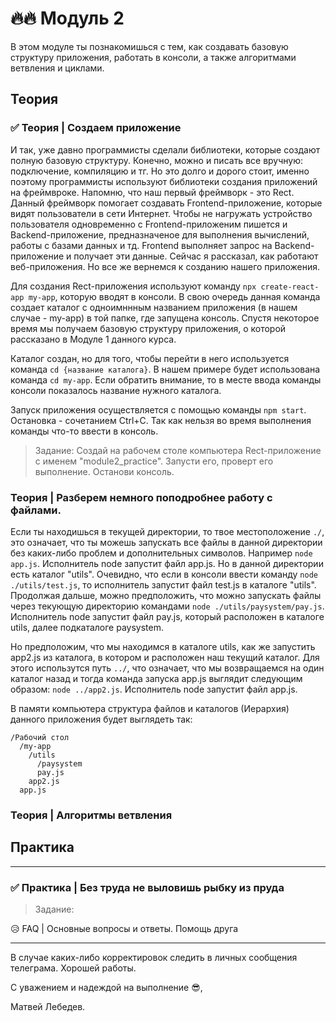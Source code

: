 # :fire::fire: Модуль 2

В этом модуле ты познакомишься c тем, как создавать базовую структуру приложения, работать в консоли, а также алгоритмами ветвления и циклами.

## Теория

### :white_check_mark: Теория | Создаем приложение

И так, уже давно программисты сделали библиотеки, которые создают полную базовую структуру. Конечно, можно и писать все вручную: подключение, компиляцию и тг. Но это долго и дорого стоит, именно поэтому программисты используют библиотеки создания приложений на фреймвроке. Напомню, что наш первый фреймворк - это Rect. Данный фреймворк помогает создавать Frontend-приложение, которые видят пользователи в сети Интернет. Чтобы не нагружать устройство пользователя одновременно с Frontend-приложеним пишется и Backend-приложение, предназначеное для выполнения вычислений, работы с базами данных и тд. Frontend выполняет запрос на Backend-приложение и получает эти данные. Сейчас я рассказал, как работают веб-приложения. Но все же вернемся к созданию нашего приложения.

Для создания Rect-приложения используют команду `npx create-react-app my-app`, которую вводят в консоли. В свою очередь данная команда создает каталог с одноимннным названием приложения (в нашем случае - my-app) в той папке, где запущена консоль. Спустя некоторое время мы получаем базовую структуру приложения, о которой рассказано в Модуле 1 данного курса.

Каталог создан, но для того, чтобы перейти в него используется команда `cd {название каталога}`. В нашем примере будет использована команда `cd my-app`. Если обратить внимание, то в месте ввода команды консоли показалось название нужного каталога.

Запуск приложения осуществляется с помощью команды `npm start`. Остановка - сочетанием Ctrl+C. Так как нельзя во время выполнения команды что-то ввести в консоль.

> Задание: Создай на рабочем столе компьютера Rect-приложение с именем "module2_practice". Запусти его, проверт его выполнение. Останови консоль.

### Теория | Разберем немного поподробнее работу с файлами. 

Если ты находишься в текущей директории, то твое местоположение `./`, это означает, что ты можешь запускать все файлы в данной директории без каких-либо проблем и дополнительных символов. Например `node app.js`. Исполнитель node запустит файл app.js. Но в данной директории есть каталог "utils". Очевидно, что если в консоли ввести команду `node ./utils/test.js`, то исполнитель запустит файл test.js в каталоге "utils". Продолжая дальше, можно предположить, что можно запускать файлы через текующую директорию командами `node ./utils/paysystem/pay.js`. Исполнитель node запустит файл pay.js, который расположен в каталоге utils, далее подкаталоге paysystem.

Но предположим, что мы находимся в каталоге utils, как же запустить app2.js из каталога, в котором и расположен наш текущий каталог. Для этого использутся путь `../`, что означает, что мы возвращаемся на один каталог назад и тогда команда запуска app.js выглядит следующим образом: `node ../app2.js`. Исполнитель node запустит файл app.js.

В памяти компьютера структура файлов и каталогов (Иерархия) данного приложения будет выглядеть так:
```
/Рабочий стол
  /my-app
    /utils
      /paysystem
      pay.js
    app2.js
  app.js
```

### Теория | Алгоритмы ветвления

## Практика
---
### :white_check_mark: Практика | Без труда не выловишь рыбку из пруда


>Задание: 

:disappointed_relieved: FAQ | Основные вопросы и ответы. Помощь друга

---
В случае каких-либо корректировок следить в личных сообщения телеграма. Хорошей работы.

С уважением и надеждой на выполнение :sunglasses:,

Матвей Лебедев.
